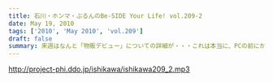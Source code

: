```yaml
---
title: 石川・ホンマ・ぶるんのBe-SIDE Your Life! vol.209-2
date: May 19, 2010
tags: ['2010', 'May 2010', 'vol.209']
draft: false
summary: 来週はなんと「物販デビュー」についての詳細が・・・これは本当に、PCの前にかじりついてしまう驚愕のシステム。震えてまて！！NAMAE
---
```


http://project-phi.ddo.jp/ishikawa/ishikawa209_2.mp3